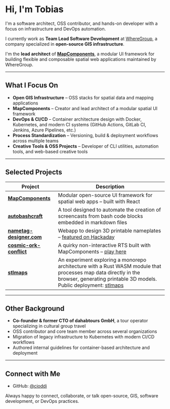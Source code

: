 # Hi, I'm Tobias

I'm a software architect, OSS contributor, and hands-on developer with a focus on infrastructure and DevOps automation.

I currently work as **Team Lead Software Development** at [WhereGroup](https://wheregroup.com/), a company specialized in **open-source GIS infrastructure**.

I'm the **lead architect** of [**MapComponents**](https://github.com/mapcomponents), a modular UI framework for building flexible and composable spatial web applications maintained by WhereGroup.

---

## What I Focus On

* **Open GIS Infrastructure** – OSS stacks for spatial data and mapping applications
* **MapComponents** – Creator and lead architect of a modular spatial UI framework
* **DevOps & CI/CD** – Container architecture design with Docker, Kubernetes, and modern CI systems (GitHub Actions, GitLab CI, Jenkins, Azure Pipelines, etc.)
* **Process Standardization** – Versioning, build & deployment workflows across multiple teams
* **Creative Tools & OSS Projects** – Developer of CLI utilities, automation tools, and web-based creative tools

---

## Selected Projects

| Project                                                                  | Description                                                                                                                                                                                                                     |
| ------------------------------------------------------------------------ | ------------------------------------------------------------------------------------------------------------------------------------------------------------------------------------------------------------------------------- |
| [**MapComponents**](https://github.com/mapcomponents)      | Modular open-source UI framework for spatial web apps – built with React                                                                                                                                                        |
| [**autobashcraft**](https://github.com/autobashcraft)             | A tool designed to automate the creation of screencasts from bash code blocks embedded in markdown files                                                                                                                                                                   |
| [**nametag-designer.com**](https://nametag-designer.com)                 | Webapp to design 3D printable nameplates – [featured on Hackaday](https://hackaday.com/2020/02/22/3d-printable-nameplates-from-your-web-browser/)                                                                                    |
| [**cosmic-ork-conflict**](https://github.com/cioddi/cosmic-ork-conflict) | A quirky non-interactive RTS built with MapComponents – [play here](https://cioddi.github.io/cosmic-ork-conflict/)                                                                                                              |
| [**stlmaps**](https://github.com/cioddi/stlmaps)                         | An experiment exploring a monorepo architecture with a Rust WASM module that processes map data directly in the browser, generating printable 3D models. Public deployment: [stlmaps](https://cioddi.github.io/stlmaps/) |

---

## Other Background

* **Co-founder & former CTO of dahabtours GmbH**, a tour operator specializing in cultural group travel
* OSS contributor and core team member across several organizations
* Migration of legacy infrastructure to Kubernetes with modern CI/CD workflows
* Authored internal guidelines for container-based architecture and deployment

---

## Connect with Me

* GitHub: [@cioddi](https://github.com/cioddi)

Always happy to connect, collaborate, or talk open-source, GIS, software development, or DevOps practices.
